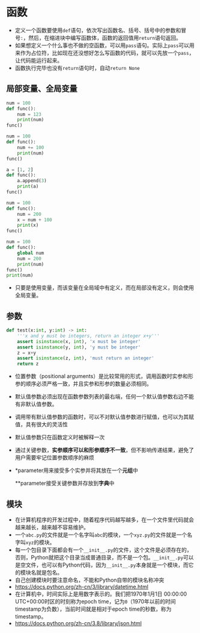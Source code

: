 # 函数

- 定义一个函数要使用`def`语句，依次写出函数名、括号、括号中的参数和冒号`:`，然后，在缩进块中编写函数体，函数的返回值用`return`语句返回。
- 如果想定义一个什么事也不做的空函数，可以用`pass`语句。实际上`pass`可以用来作为占位符，比如现在还没想好怎么写函数的代码，就可以先放一个`pass`，让代码能运行起来。
- 函数执行完毕也没有`return`语句时，自动`return None` 

## 局部变量、全局变量

```python
num = 100
def func():
    num = 123
    print(num)
func()

num = 100
def func():
    num += 100
    print(num)
func()

a = [1, 2]
def func():
    a.append(3)
    print(a)
func()

num = 100
def func():
    num = 200
    x = num + 100
    print(x)
func()

num = 100
def func():
    global num
    num = 200
    print(num)
func()
print(num)
```

- 只要是使用变量，而该变量在全局域中有定义，而在局部没有定义，则会使用全局变量。

## 参数

```python
def test(x:int, y:int) -> int:
    '''x and y must be integers, return an integer x+y'''
    assert isinstance(x, int), 'x must be integer'
    assert isinstance(y, int), 'y must be integer'
    z = x+y
    assert isinstance(z, int), 'must return an integer'
    return z
```

- 位置参数（positional arguments）是比较常用的形式，调用函数时实参和形参的顺序必须严格一致，并且实参和形参的数量必须相同。

- 默认值参数必须出现在函数参数列表的最右端，任何一个默认值参数右边不能有非默认值参数。

- 调用带有默认值参数的函数时，可以不对默认值参数进行赋值，也可以为其赋值，具有很大的灵活性

- 默认值参数只在函数定义时被解释一次

- 通过关键参数，**实参顺序可以和形参顺序不一致**，但不影响传递结果，避免了用户需要牢记位置参数顺序的麻烦

- *parameter用来接受多个实参并将其放在一个**元组**中

  \**parameter接受关键参数并存放到**字典**中

## 模块

- 在计算机程序的开发过程中，随着程序代码越写越多，在一个文件里代码就会越来越长，越来越不容易维护。
- 一个`abc.py`的文件就是一个名字叫`abc`的模块，一个`xyz.py`的文件就是一个名字叫`xyz`的模块。
- 每一个包目录下面都会有一个`__init__.py`的文件，这个文件是必须存在的，否则，Python就把这个目录当成普通目录，而不是一个包。`__init__.py`可以是空文件，也可以有Python代码，因为`__init__.py`本身就是一个模块，而它的模块名就是包名。
- 自己创建模块时要注意命名，不能和Python自带的模块名称冲突
- https://docs.python.org/zh-cn/3/library/datetime.html
- 在计算机中，时间实际上是用数字表示的。我们把1970年1月1日 00:00:00 UTC+00:00时区的时刻称为epoch time，记为`0`（1970年以前的时间timestamp为负数），当前时间就是相对于epoch time的秒数，称为timestamp。
- https://docs.python.org/zh-cn/3.8/library/json.html

